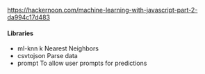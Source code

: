 https://hackernoon.com/machine-learning-with-javascript-part-2-da994c17d483

#### Libraries
- ml-knn
k Nearest Neighbors
- csvtojson
Parse data
- prompt
To allow user prompts for predictions
